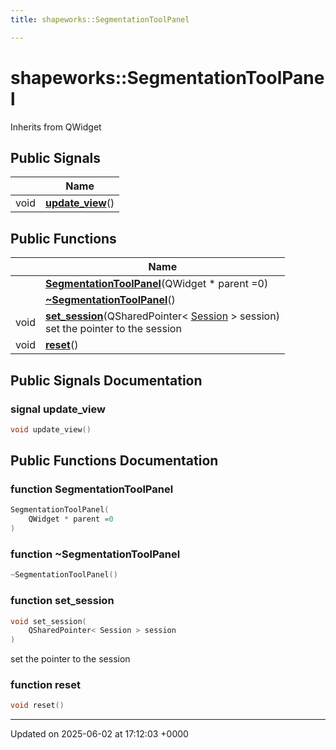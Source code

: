 ```yaml
---
title: shapeworks::SegmentationToolPanel

---
```


# shapeworks::SegmentationToolPanel





Inherits from QWidget

## Public Signals

|                | Name           |
| -------------- | -------------- |
| void | **[update_view](../Classes/classshapeworks_1_1SegmentationToolPanel.md#signal-update-view)**() |

## Public Functions

|                | Name           |
| -------------- | -------------- |
| | **[SegmentationToolPanel](../Classes/classshapeworks_1_1SegmentationToolPanel.md#function-segmentationtoolpanel)**(QWidget * parent =0) |
| | **[~SegmentationToolPanel](../Classes/classshapeworks_1_1SegmentationToolPanel.md#function-~segmentationtoolpanel)**() |
| void | **[set_session](../Classes/classshapeworks_1_1SegmentationToolPanel.md#function-set-session)**(QSharedPointer< [Session](../Classes/classshapeworks_1_1Session.md) > session)<br>set the pointer to the session  |
| void | **[reset](../Classes/classshapeworks_1_1SegmentationToolPanel.md#function-reset)**() |

## Public Signals Documentation

### signal update_view

```cpp
void update_view()
```


## Public Functions Documentation

### function SegmentationToolPanel

```cpp
SegmentationToolPanel(
    QWidget * parent =0
)
```


### function ~SegmentationToolPanel

```cpp
~SegmentationToolPanel()
```


### function set_session

```cpp
void set_session(
    QSharedPointer< Session > session
)
```

set the pointer to the session 

### function reset

```cpp
void reset()
```


-------------------------------

Updated on 2025-06-02 at 17:12:03 +0000